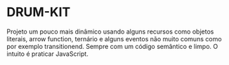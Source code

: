 # DRUM-KIT
Projeto um pouco mais dinâmico usando alguns recursos como objetos literais,  arrow function, ternário e alguns eventos não muito comuns como por exemplo transitionend. Sempre com um código semântico e limpo. O intuito é praticar JavaScript.
